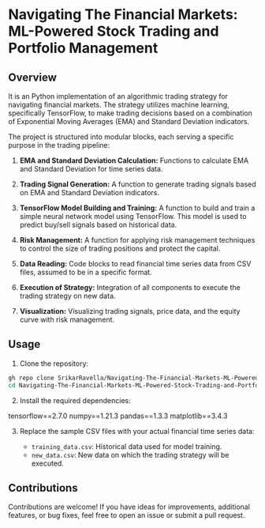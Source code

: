 # Navigating The Financial Markets: ML-Powered Stock Trading and Portfolio Management

## Overview

It is an Python implementation of an algorithmic trading strategy for navigating financial markets. The strategy utilizes machine learning, specifically TensorFlow, to make trading decisions based on a combination of Exponential Moving Averages (EMA) and Standard Deviation indicators.

The project is structured into modular blocks, each serving a specific purpose in the trading pipeline:

1. **EMA and Standard Deviation Calculation:** Functions to calculate EMA and Standard Deviation for time series data.

2. **Trading Signal Generation:** A function to generate trading signals based on EMA and Standard Deviation indicators.

3. **TensorFlow Model Building and Training:** A function to build and train a simple neural network model using TensorFlow. This model is used to predict buy/sell signals based on historical data.

4. **Risk Management:** A function for applying risk management techniques to control the size of trading positions and protect the capital.

5. **Data Reading:** Code blocks to read financial time series data from CSV files, assumed to be in a specific format.

6. **Execution of Strategy:** Integration of all components to execute the trading strategy on new data.

7. **Visualization:** Visualizing trading signals, price data, and the equity curve with risk management.

## Usage

1. Clone the repository:

```bash
gh repo clone SrikarRavella/Navigating-The-Financial-Markets-ML-Powered-Stock-Trading-and-Portfolio-Management
cd Navigating-The-Financial-Markets-ML-Powered-Stock-Trading-and-Portfolio-Management
```

2. Install the required dependencies:

tensorflow==2.7.0
numpy==1.21.3
pandas==1.3.3
matplotlib==3.4.3

3. Replace the sample CSV files with your actual financial time series data:

   - `training_data.csv`: Historical data used for model training.
   - `new_data.csv`: New data on which the trading strategy will be executed.

## Contributions

Contributions are welcome! If you have ideas for improvements, additional features, or bug fixes, feel free to open an issue or submit a pull request.
